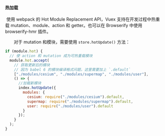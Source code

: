 #### 	 **热加载** 

​		使用 webpack 的 Hot Module Replacement API，Vuex 支持在开发过程中热重载 mutation、module、action 和 getter。也可以在 Browserify 中使用 browserify-hmr 插件。

　　对于 mutation 和模块，需要使用 `store.hotUpdate()` 方法：

```js
if (module.hot) {
  // 使 action 和 mutation 成为可热重载模块
  module.hot.accept(
    // 获取更新后的模块
    // 因为 babel 6 的模块编译格式问题，这里需要加上 `.default`
    ["./modules/cesium", "./modules/supermap", "./modules/user"],
    () => {
      //加载新模块
      index.hotUpdate({
        modules: {
          cesium: require("./modules/cesium").default,
          supermap: require("./modules/supermap").default,
          user: require("./modules/user").default
        }
      });
    }
  );
}
```

